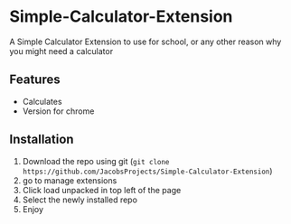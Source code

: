 
# Simple-Calculator-Extension

A Simple Calculator Extension to use for school, or any other reason why you might need a calculator




## Features

- Calculates
- Version for chrome

## Installation

1. Download the repo using git 
(```git clone https://github.com/JacobsProjects/Simple-Calculator-Extension```)
2. go to manage extensions
3. Click load unpacked in top left of the page
4. Select the newly installed repo
5. Enjoy

 
